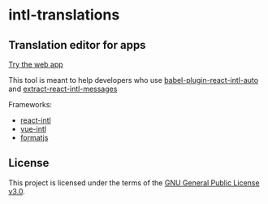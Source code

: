 # intl-translations

## Translation editor for apps

[Try the web app](https://lybo.github.io/intl-translations/)


This tool is meant to help developers who use [babel-plugin-react-intl-auto](https://www.npmjs.com/package/babel-plugin-react-intl-auto) and [extract-react-intl-messages](https://www.npmjs.com/package/extract-react-intl-messages)

Frameworks:

 - [react-intl](https://formatjs.io/docs/react-intl)
 - [vue-intl](https://formatjs.io/docs/vue-intl)
 - [formatjs](https://formatjs.io/docs/intl)

## License
This project is licensed under the terms of the [GNU General Public License v3.0](https://github.com/lybo/intl-translations/blob/main/LICENSE.md).
